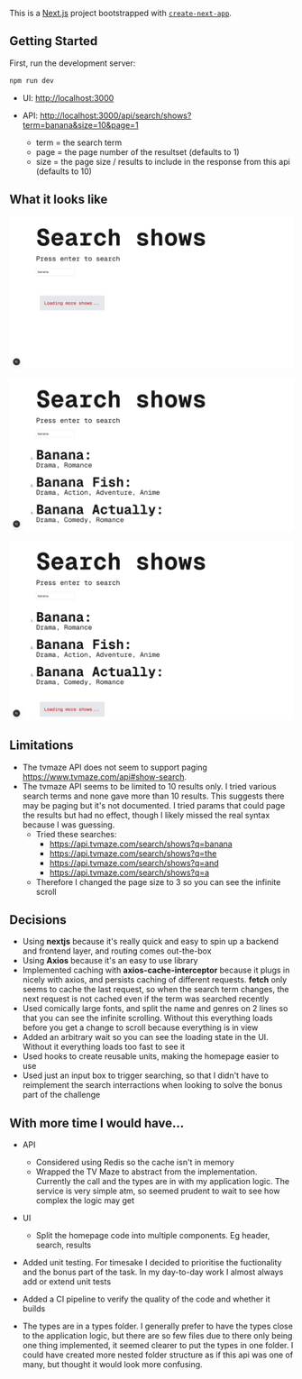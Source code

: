 This is a [Next.js](https://nextjs.org) project bootstrapped with [`create-next-app`](https://nextjs.org/docs/pages/api-reference/create-next-app).

## Getting Started

First, run the development server:

```bash
npm run dev
```

- UI: [http://localhost:3000](http://localhost:3000)

- API: [http://localhost:3000/api/search/shows?term=banana&size=10&page=1](http://localhost:3000/api/search/shows?term=banana&size=100&page=1)
  - term = the search term
  - page = the page number of the resultset (defaults to 1)
  - size = the page size / results to include in the response from this api (defaults to 10)

## What it looks like

![initial search](docs/onInitialSearch.png)

![search results loaded](docs/searchResultsLoaded.png)

![on scrolling, infinite scroll triggered](docs/infiniteScrollTriggered.png)

## Limitations

- The tvmaze API does not seem to support paging https://www.tvmaze.com/api#show-search.
- The tvmaze API seems to be limited to 10 results only. I tried various search terms and none gave more than 10 results. This suggests there may be paging but it's not documented. I tried params that could page the results but had no effect, though I likely missed the real syntax because I was guessing.
  - Tried these searches:
    - https://api.tvmaze.com/search/shows?q=banana
    - https://api.tvmaze.com/search/shows?q=the
    - https://api.tvmaze.com/search/shows?q=and
    - https://api.tvmaze.com/search/shows?q=a
  - Therefore I changed the page size to 3 so you can see the infinite scroll

## Decisions

- Using **nextjs** because it's really quick and easy to spin up a backend and frontend layer, and routing comes out-the-box
- Using **Axios** because it's an easy to use library
- Implemented caching with **axios-cache-interceptor** because it plugs in nicely with axios, and persists caching of different requests. **fetch** only seems to cache the last request, so when the search term changes, the next request is not cached even if the term was searched recently
- Used comically large fonts, and split the name and genres on 2 lines so that you can see the infinite scrolling. Without this everything loads before you get a change to scroll because everything is in view
- Added an arbitrary wait so you can see the loading state in the UI. Without it everything loads too fast to see it
- Used hooks to create reusable units, making the homepage easier to use
- Used just an input box to trigger searching, so that I didn't have to reimplement the search interractions when looking to solve the bonus part of the challenge

## With more time I would have...

- API

  - Considered using Redis so the cache isn't in memory
  - Wrapped the TV Maze to abstract from the implementation. Currently the call and the types are in with my application logic. The service is very simple atm, so seemed prudent to wait to see how complex the logic may get

- UI
  - Split the homepage code into multiple components. Eg header, search, results
- Added unit testing. For timesake I decided to prioritise the fuctionality and the bonus part of the task. In my day-to-day work I almost always add or extend unit tests
- Added a CI pipeline to verify the quality of the code and whether it builds
- The types are in a types folder. I generally prefer to have the types close to the application logic, but there are so few files due to there only being one thing implemented, it seemed clearer to put the types in one folder. I could have created more nested folder structure as if this api was one of many, but thought it would look more confusing.
